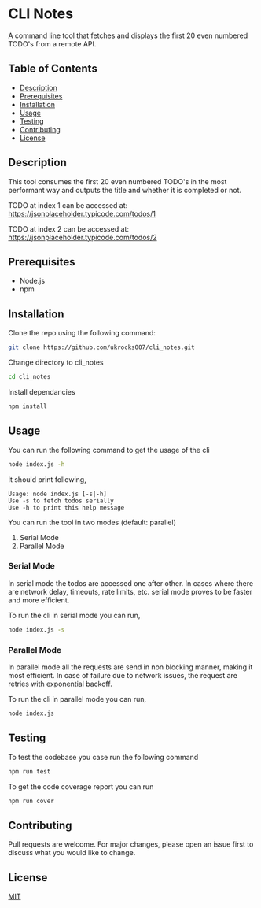 # CLI Notes

A command line tool that fetches and displays the first 20 even numbered TODO's from a remote API.

## Table of Contents

- [Description](#description)
- [Prerequisites](#prerequisites)
- [Installation](#installation)
- [Usage](#usage)
- [Testing](#testing)
- [Contributing](#contributing)
- [License](#license)

## Description

This tool consumes the first 20 even numbered TODO's in the most performant way and outputs the title and whether it is completed or not.  

TODO at index 1 can be accessed at: https://jsonplaceholder.typicode.com/todos/1  

TODO at index 2 can be accessed at: https://jsonplaceholder.typicode.com/todos/2

## Prerequisites

- Node.js
- npm

## Installation

Clone the repo using the following command:

```bash
git clone https://github.com/ukrocks007/cli_notes.git
```

Change directory to cli_notes

```bash
cd cli_notes
```

Install dependancies

```bash
npm install
```

## Usage

You can run the following command to get the usage of the cli

```bash
node index.js -h
```

It should print following,

```
Usage: node index.js [-s|-h]
Use -s to fetch todos serially
Use -h to print this help message
```

You can run the tool in two modes (default: parallel)
1. Serial Mode
2. Parallel Mode

### Serial Mode

In serial mode the todos are accessed one after other. In cases where there are network delay, timeouts, rate limits, etc. serial mode proves to be faster and more efficient.

To run the cli in serial mode you can run,

```bash
node index.js -s
```

### Parallel Mode

In parallel mode all the requests are send in non blocking manner, making it most efficient. In case of failure due to network issues, the request are retries with exponential backoff.

To run the cli in parallel mode you can run,

```bash
node index.js
```

## Testing

To test the codebase you case run the following command

```bash
npm run test
```

To get the code coverage report you can run

```bash
npm run cover
```

## Contributing

Pull requests are welcome. For major changes, please open an issue first to discuss what you would like to change.

## License
[MIT](https://choosealicense.com/licenses/mit/)
